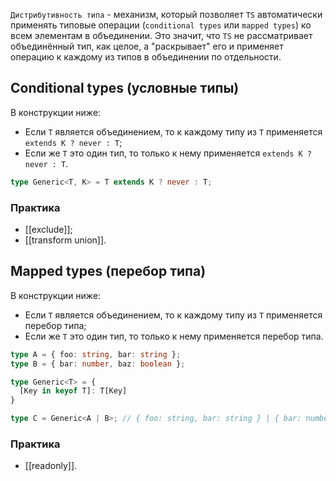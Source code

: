 `Дистрибутивность типа` - механизм, который позволяет `TS` автоматически применять типовые операции (`conditional types` или `mapped types`) ко всем элементам в объединении. Это значит, что `TS` не рассматривает объединённый тип, как целое, а "раскрывает" его и применяет операцию к каждому из типов в объединении по отдельности.

## Conditional types (условные типы)

В конструкции ниже:

- Если `T` является объединением, то к каждому типу из `T` применяется `extends K ? never : T`;
- Если же `T` это один тип, то только к нему применяется `extends K ? never : T`.

```ts
type Generic<T, K> = T extends K ? never : T;
```

### Практика

- [[exclude]];
- [[transform union]].

## Mapped types (перебор типа)

В конструкции ниже:

- Если `T` является объединением, то к каждому типу из `T` применяется перебор типа;
- Если же `T` это один тип, то только к нему применяется перебор типа.

```ts
type A = { foo: string, bar: string };
type B = { bar: number, baz: boolean };

type Generic<T> = {
  [Key in keyof T]: T[Key]
}

type C = Generic<A | B>; // { foo: string, bar: string } | { bar: number, baz: boolean }
```

### Практика

- [[readonly]].
